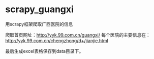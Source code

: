 # scrapy_guangxi
用scrapy框架爬取广西医院的信息

爬取首页网址：http://yyk.99.com.cn/guangxi/
每个医院的主要信息在：http://yyk.99.com.cn/chengzhong/d+/jianjie.html

最后生成excel表格保存到data目录下。
